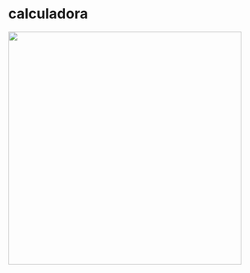 # calculadora

<p>
  <img width ="470" src="https://cdn.discordapp.com/attachments/847075784723791882/879463227153584228/calculadora.jpg"
</p>
